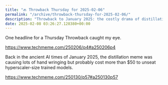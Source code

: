 ```yaml
---
title: "🔙 Throwback Thursday for 2025-02-06"
permalink: "/archive/throwback-thursday-for-2025-02-06/"
description: "Throwback to January 2025: the costly drama of distillation vs. hyperscale AI models!"
date: 2025-02-08 03:26:27.128380+00:00
---
```


<p>One headline for a Thursday Throwback caught my eye.</p><p><a target="_blank" rel="noopener noreferrer nofollow" href="https://www.techmeme.com/250206/p4#a250206p4">https://www.techmeme.com/250206/p4#a250206p4</a></p><p>Back in the ancient AI times of January 2025, the distillation meme was causing lots of hand wringing but probably cost more than $50 to unseat hyperscaler-size trained models.</p><p><a target="_blank" rel="noopener noreferrer nofollow" href="https://www.techmeme.com/250130/p57#a250130p57">https://www.techmeme.com/250130/p57#a250130p57</a></p><p></p><p></p><p></p>